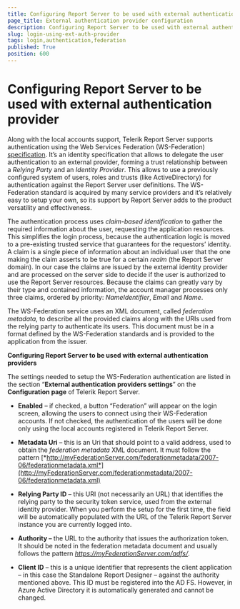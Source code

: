 ```yaml
---
title: Configuring Report Server to be used with external authentication provider
page_title: External authentication provider configuration
description: Configuring Report Server to be used with external authentication provider
slug: login-using-ext-auth-provider
tags: login,authentication,federation
published: True
position: 600
---
```


# Configuring Report Server to be used with external authentication provider



Along with the local accounts support, Telerik Report Server supports authentication using the Web Services Federation (WS-Federation) [specification](http://docs.oasis-open.org/wsfed/federation/v1.2/os/ws-federation-1.2-spec-os.html). It’s an identity specification that allows to delegate the user authentication to an external provider, forming a trust relationship between a *Relying Party* and an *Identity Provider*. This allows to use a previously configured system of users, roles and trusts (like ActiveDirectory) for authentication against the Report Server user definitions. The WS-Federation standard is acquired by many service providers and it’s relatively easy to setup your own, so its support by Report Server adds to the product versatility and effectiveness.

The authentication process uses *claim-based identification* to gather the required information about the user, requesting the application resources. This simplifies the login process, because the authentication logic is moved to a pre-existing trusted service that guarantees for the requestors’ identity. A claim is a single piece of information about an individual user that the one making the claim asserts to be true for a certain *realm* (the Report Server domain). In our case the claims are issued by the external identity provider and are processed on the server side to decide if the user is authorized to use the Report Server resources. Because the claims can greatly vary by their type and contained information, the account manager processes only three claims, ordered by priority: *NameIdentifier*, *Email* and *Name*.

The WS-Federation service uses an XML document, called *federation metadata*, to describe all the provided claims along with the URIs used from the relying party to authenticate its users. This document must be in a format defined by the WS-Federation standards and is provided to the application from the issuer.

**Configuring Report Server to be used with external authentication providers**

The settings needed to setup the WS-Federation authentication are listed in the section “**External authentication providers settings**” on the **Configuration page** of Telerik Report Server.

-   **Enabled** – if checked, a button “Federation” will appear on the login screen, allowing the users to connect using their WS-Federation accounts. If not checked, the authentication of the users will be done only using the local accounts registered in Telerik Report Server.

-   **Metadata Uri** – this is an Uri that should point to a valid address, used to obtain the *federation metadata* XML document. It must follow the pattern [*http://myFederationServer.com/federationmetadata/2007-06/federationmetadata.xml*](http://myFederationServer.com/federationmetadata/2007-06/federationmetadata.xml)

-   **Relying Party ID** – this URI (not necessarily an URL) that identifies the relying party to the security token service, used from the external identity provider. When you perform the setup for the first time, the field will be automatically populated with the URL of the Telerik Report Server instance you are currently logged into.

-   **Authority –** the URL to the authority that issues the authorization token. It should be noted in the federation metadata document and usually follows the pattern *https://myFederationServer.com/adfs/*.

-   **Client ID** – this is a unique identifier that represents the client application – in this case the Standalone Report Designer – against the authority mentioned above. This ID must be registered into the AD FS. However, in Azure Active Directory it is automatically generated and cannot be changed.
